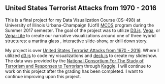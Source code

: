 ## United States Terrorist Attacks from 1970 - 2016

This is a final project for my Data Visualization Course (CS-498) at University of Illinois Urbana-Champaign (UofI) [MCDS](http://cs.illinois.edu/academics/graduate/professional-mcs-program/mcs-data-science-track) program during the Summer 2017 semester. The goal of the project was to utilize [D3.js](https://d3js.org/), [Vega](https://vega.github.io/), or [Vega-Lite](https://vega.github.io/vega-lite/) to create our narrative visualizations around one of three hybrid structures: a martina glass , interactive slide-show, or drill down story.

My project is over [United States Terrorist Attacks from 1970 - 2016](https://tucker459.github.io/dataviz-finalproj2017/). Where I utilized [d3.js](https://d3js.org/) to code my visualizations and [deck.js](http://imakewebthings.com/deck.js/) to create my slideshow. The data was provided by the [National Consortium For The Study of Terrorism and Responses to Terrorism](http://www.start.umd.edu/) through [Kaggle](https://www.kaggle.com/START-UMD/gtd). I will continue to work on this project  after the grading has been completed. I want to continue improving upon this project.  
